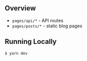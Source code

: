 ## Overview
- `pages/api/*` - API routes
- `pages/posts/*` - static blog pages

## Running Locally

```bash
$ yarn dev
